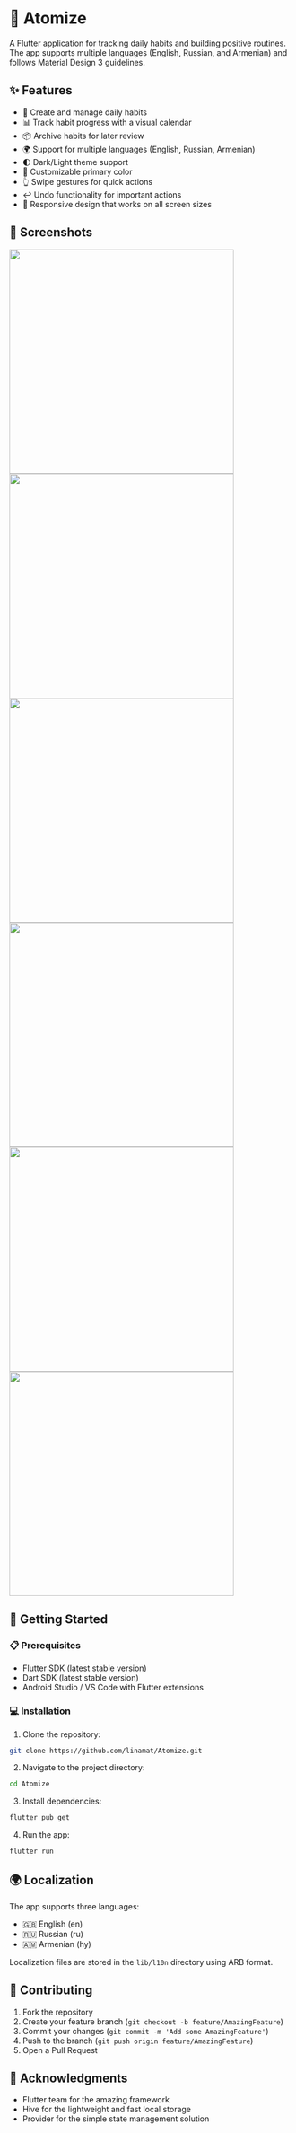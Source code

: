 # 🎯 Atomize

A Flutter application for tracking daily habits and building positive routines. The app supports multiple languages (English, Russian, and Armenian) and follows Material Design 3 guidelines.

## ✨ Features

- 📝 Create and manage daily habits
- 📊 Track habit progress with a visual calendar
- 📦 Archive habits for later review
- 🌍 Support for multiple languages (English, Russian, Armenian)
- 🌓 Dark/Light theme support
- 🎨 Customizable primary color
- 👆 Swipe gestures for quick actions
- ↩️ Undo functionality for important actions
- 📱 Responsive design that works on all screen sizes

## 📸 Screenshots

<img src="https://github.com/user-attachments/assets/e7415153-1957-4334-a320-72730a135f8e" width="400" />
<img src="https://github.com/user-attachments/assets/20c0b11e-7d60-4b34-b477-b1dd4d7bc2fa" width="400" />
<img src="https://github.com/user-attachments/assets/66e24620-d08d-4ec5-9c4b-345ebf2de51e" width="400" />
<img src="https://github.com/user-attachments/assets/f5d1afe9-327e-40ee-b0ed-376f90d5fee5" width="400" />
<img src="https://github.com/user-attachments/assets/81716f47-b144-4f8f-8747-95aeca208408" width="400" />
<img src="https://github.com/user-attachments/assets/5bc10417-82e3-4ac5-9a1a-edf6a5c6232a" width="400" />


## 🚀 Getting Started

### 📋 Prerequisites

- Flutter SDK (latest stable version)
- Dart SDK (latest stable version)
- Android Studio / VS Code with Flutter extensions

### 💻 Installation

1. Clone the repository:
```bash
git clone https://github.com/linamat/Atomize.git
```

2. Navigate to the project directory:
```bash
cd Atomize
```

3. Install dependencies:
```bash
flutter pub get
```

4. Run the app:
```bash
flutter run
```

## 🌍 Localization

The app supports three languages:
- 🇬🇧 English (en)
- 🇷🇺 Russian (ru)
- 🇦🇲 Armenian (hy)

Localization files are stored in the `lib/l10n` directory using ARB format.

## 🤝 Contributing

1. Fork the repository
2. Create your feature branch (`git checkout -b feature/AmazingFeature`)
3. Commit your changes (`git commit -m 'Add some AmazingFeature'`)
4. Push to the branch (`git push origin feature/AmazingFeature`)
5. Open a Pull Request

## 🙏 Acknowledgments

-  Flutter team for the amazing framework
-  Hive for the lightweight and fast local storage
-  Provider for the simple state management solution

